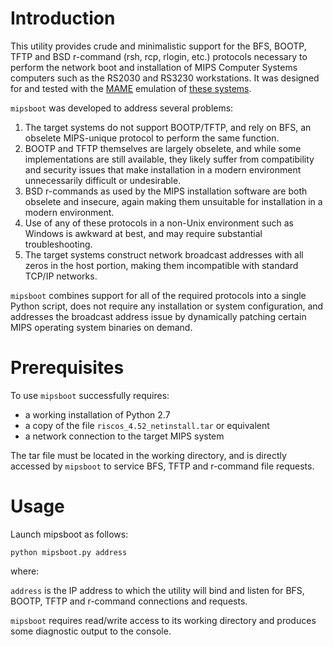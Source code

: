 # Introduction
This utility provides crude and minimalistic support for the BFS, BOOTP, TFTP and BSD r-command (rsh, rcp, rlogin, etc.) protocols necessary to perform the network boot and installation of MIPS Computer Systems computers such as the RS2030 and RS3230 workstations. It was designed for and tested with the [MAME](https://www.mamedev.org) emulation of [these systems](https://wiki.mamedev.org/index.php/Driver:MIPS).

`mipsboot` was developed to address several problems:
1. The target systems do not support BOOTP/TFTP, and rely on BFS, an obselete MIPS-unique protocol to perform the same function.
2. BOOTP and TFTP themselves are largely obselete, and while some implementations are still available, they likely suffer from compatibility and security issues that make installation in a modern environment unnecessarily difficult or undesirable.
3. BSD r-commands as used by the MIPS installation software are both obselete and insecure, again making them unsuitable for installation in a modern environment.
4. Use of any of these protocols in a non-Unix environment such as Windows is awkward at best, and may require substantial troubleshooting.
5. The target systems construct network broadcast addresses with all zeros in the host portion, making them incompatible with standard TCP/IP networks.

`mipsboot` combines support for all of the required protocols into a single Python script, does not require any installation or system configuration, and addresses the broadcast address issue by dynamically patching certain MIPS operating system binaries on demand.

# Prerequisites
To use `mipsboot` successfully requires:
* a working installation of Python 2.7
* a copy of the file `riscos_4.52_netinstall.tar` or equivalent
* a network connection to the target MIPS system

The tar file must be located in the working directory, and is directly accessed by `mipsboot` to service BFS, TFTP and r-command file requests.

# Usage
Launch mipsboot as follows:
```
python mipsboot.py address
``` 
where:

   `address` is the IP address to which the utility will bind and listen for BFS, BOOTP, TFTP and r-command connections and requests.

`mipsboot` requires read/write access to its working directory and produces some diagnostic output to the console.
